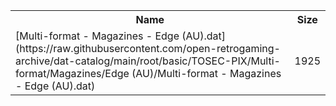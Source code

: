 <table>
<tr><th>Name</th><th>Size</th></tr>
<tr><td>
[Multi-format - Magazines - Edge (AU).dat](https://raw.githubusercontent.com/open-retrogaming-archive/dat-catalog/main/root/basic/TOSEC-PIX/Multi-format/Magazines/Edge (AU)/Multi-format - Magazines - Edge (AU).dat)
</td><td>1925</td></tr>
</table>
